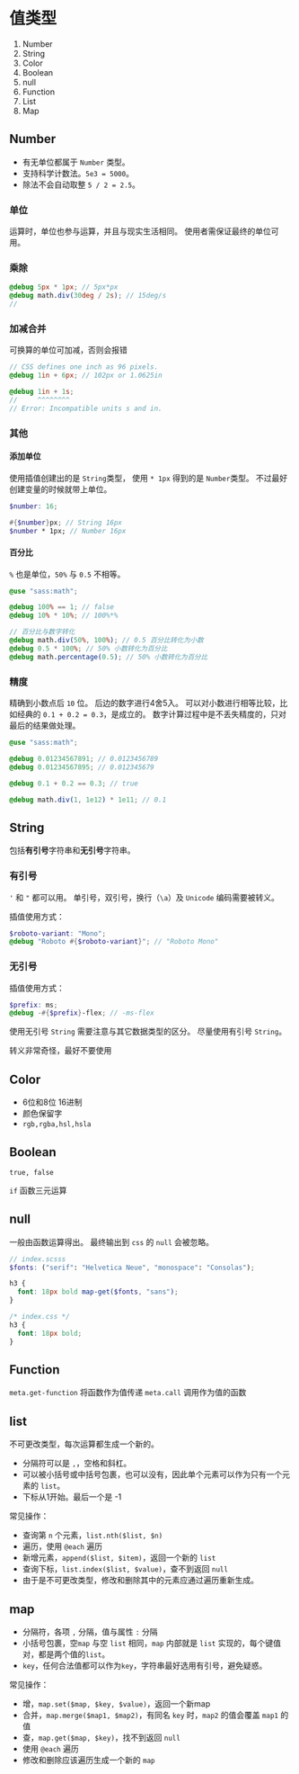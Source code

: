 # 值类型

1. Number
2. String
3. Color
4. Boolean
5. null
6. Function
7. List
8. Map

## Number

- 有无单位都属于 `Number` 类型。
- 支持科学计数法。`5e3 = 5000`。
- 除法不会自动取整 `5 / 2 = 2.5`。

### 单位

运算时，单位也参与运算，并且与现实生活相同。
使用者需保证最终的单位可用。

### 乘除

```scss
@debug 5px * 1px; // 5px*px
@debug math.div(30deg / 2s); // 15deg/s
// 
```

### 加减合并

可换算的单位可加减，否则会报错

```scss
// CSS defines one inch as 96 pixels.
@debug 1in + 6px; // 102px or 1.0625in

@debug 1in + 1s;
//     ^^^^^^^^
// Error: Incompatible units s and in.
```

### 其他

#### 添加单位

使用插值创建出的是 `String`类型，
使用 `* 1px` 得到的是 `Number`类型。
不过最好创建变量的时候就带上单位。

```scss
$number: 16;

#{$number}px; // String 16px
$number * 1px; // Number 16px 
```

#### 百分比

`%` 也是单位，`50%` 与 `0.5` 不相等。

```scss
@use "sass:math";

@debug 100% == 1; // false
@debug 10% * 10%; // 100%*%

// 百分比与数字转化
@debug math.div(50%, 100%); // 0.5 百分比转化为小数
@debug 0.5 * 100%; // 50% 小数转化为百分比
@debug math.percentage(0.5); // 50% 小数转化为百分比
```

### 精度

精确到小数点后 `10` 位。
后边的数字进行4舍5入。
可以对小数进行相等比较，比如经典的 `0.1 + 0.2 = 0.3`，是成立的。
数字计算过程中是不丢失精度的，只对最后的结果做处理。

```scss
@use "sass:math";

@debug 0.01234567891; // 0.0123456789
@debug 0.01234567895; // 0.012345679

@debug 0.1 + 0.2 == 0.3; // true

@debug math.div(1, 1e12) * 1e11; // 0.1
```

## String

包括**有引号**字符串和**无引号**字符串。

### 有引号

`'` 和 `"` 都可以用。
单引号，双引号，换行（`\a`）及 `Unicode` 编码需要被转义。

插值使用方式：

```scss
$roboto-variant: "Mono";
@debug "Roboto #{$roboto-variant}"; // "Roboto Mono"
```

### 无引号

插值使用方式：

```scss
$prefix: ms;
@debug -#{$prefix}-flex; // -ms-flex
```

使用无引号 `String` 需要注意与其它数据类型的区分。
尽量使用有引号 `String`。

转义非常奇怪，最好不要使用

## Color

- 6位和8位 16进制
- 颜色保留字
- `rgb,rgba,hsl,hsla`

## Boolean

`true, false`

`if` 函数三元运算

## null

一般由函数运算得出。
最终输出到 `css` 的 `null` 会被忽略。

```scss
// index.scsss
$fonts: ("serif": "Helvetica Neue", "monospace": "Consolas");

h3 {
  font: 18px bold map-get($fonts, "sans");
}
```

```css
/* index.css */
h3 {
  font: 18px bold;
}
```

## Function

`meta.get-function` 将函数作为值传递
`meta.call` 调用作为值的函数

## list

不可更改类型，每次运算都生成一个新的。

- 分隔符可以是 `,`，空格和斜杠。
- 可以被小括号或中括号包裹，也可以没有，因此单个元素可以作为只有一个元素的 `list`。
- 下标从1开始。最后一个是 -1

常见操作：

- 查询第 `n` 个元素，`list.nth($list, $n)`
- 遍历，使用 `@each` 遍历
- 新增元素，`append($list, $item)`，返回一个新的 `list`
- 查询下标，`list.index($list, $value)`，查不到返回 `null`
- 由于是不可更改类型，修改和删除其中的元素应通过遍历重新生成。

## map

- 分隔符，各项 `,` 分隔，值与属性 `:` 分隔
- 小括号包裹，空`map` 与空 `list` 相同，`map` 内部就是 `list` 实现的，每个键值对，都是两个值的`list`。
- `key`，任何合法值都可以作为`key`，字符串最好选用有引号，避免疑惑。

常见操作：

- 增，`map.set($map, $key, $value)`，返回一个新map
- 合并，`map.merge($map1, $map2)`，有同名 `key` 时，`map2` 的值会覆盖 `map1` 的值
- 查，`map.get($map, $key)`，找不到返回 `null`
- 使用 `@each` 遍历
- 修改和删除应该遍历生成一个新的 `map`
